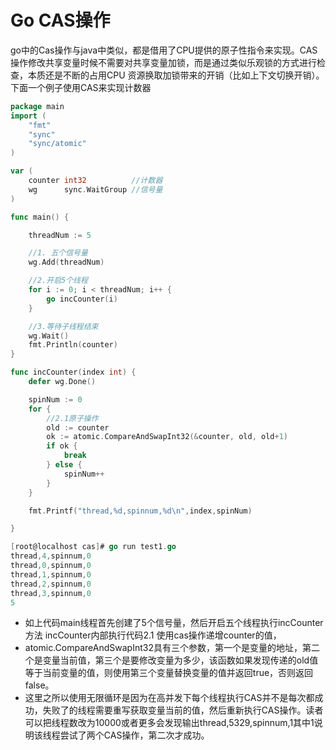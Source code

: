# Go CAS操作

go中的Cas操作与java中类似，都是借用了CPU提供的原子性指令来实现。CAS操作修改共享变量时候不需要对共享变量加锁，而是通过类似乐观锁的方式进行检查，本质还是不断的占用CPU 资源换取加锁带来的开销（比如上下文切换开销）。下面一个例子使用CAS来实现计数器

```go
package main
import (
    "fmt"
    "sync"
    "sync/atomic"
)

var (
    counter int32          //计数器
    wg      sync.WaitGroup //信号量
)

func main() {

    threadNum := 5

    //1. 五个信号量
    wg.Add(threadNum)

    //2.开启5个线程
    for i := 0; i < threadNum; i++ {
        go incCounter(i)
    }

    //3.等待子线程结束
    wg.Wait()
    fmt.Println(counter)
}

func incCounter(index int) {
    defer wg.Done()

    spinNum := 0
    for {
        //2.1原子操作
        old := counter
        ok := atomic.CompareAndSwapInt32(&counter, old, old+1)
        if ok {
            break
        } else {
            spinNum++
        }
    }

    fmt.Printf("thread,%d,spinnum,%d\n",index,spinNum)

}
```

```go
[root@localhost cas]# go run test1.go 
thread,4,spinnum,0
thread,0,spinnum,0
thread,1,spinnum,0
thread,2,spinnum,0
thread,3,spinnum,0
5
```

 - 如上代码main线程首先创建了5个信号量，然后开启五个线程执行incCounter方法 incCounter内部执行代码2.1
   使用cas操作递增counter的值，
 - atomic.CompareAndSwapInt32具有三个参数，第一个是变量的地址，第二个是变量当前值，第三个是要修改变量为多少，该函数如果发现传递的old值等于当前变量的值，则使用第三个变量替换变量的值并返回true，否则返回false。
 - 这里之所以使用无限循环是因为在高并发下每个线程执行CAS并不是每次都成功，失败了的线程需要重写获取变量当前的值，然后重新执行CAS操作。读者可以把线程数改为10000或者更多会发现输出thread,5329,spinnum,1其中1说明该线程尝试了两个CAS操作，第二次才成功。
